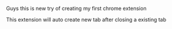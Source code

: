 Guys this is new try of creating my first chrome extension

This extension will auto create new tab after closing a existing tab
